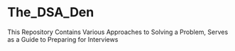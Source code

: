 # The_DSA_Den
This Repository Contains Various Approaches to Solving a Problem,  Serves as a Guide to Preparing for Interviews
